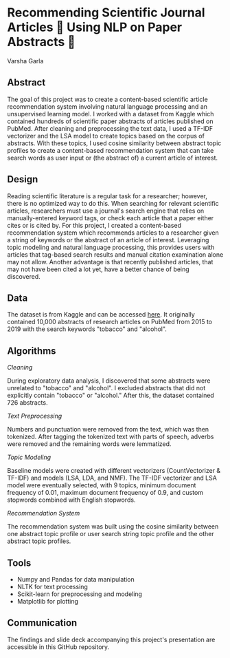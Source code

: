 # Recommending Scientific Journal Articles 📗 Using NLP on Paper Abstracts 📖
Varsha Garla

## Abstract
The goal of this project was to create a content-based scientific article recommendation system involving natural language processing and an unsupervised learning model. I worked with a dataset from Kaggle which contained hundreds of scientific paper abstracts of articles published on PubMed. After cleaning and preprocessing the text data, I used a TF-IDF vectorizer and the LSA model to create topics based on the corpus of abstracts. With these topics, I used cosine similarity between abstract topic profiles to create a content-based recommendation system that can take search words as user input or (the abstract of) a current article of interest.

## Design
Reading scientific literature is a regular task for a researcher; however, there is no optimized way to do this. When searching for relevant scientific articles, researchers must use a journal's search engine that relies on manually-entered keyword tags, or check each article that a paper either cites or is cited by. For this project, I created a content-based recommendation system which recommends articles to a researcher given a string of keywords or the abstract of an article of interest. Leveraging topic modeling and natural language processing, this provides users with articles that tag-based search results and manual citation examination alone may not allow. Another advantage is that recently published articles, that may not have been cited a lot yet, have a better chance of being discovered.

## Data
The dataset is from Kaggle and can be accessed [here](https://www.kaggle.com/sandhyaavasthi/abstractspubmed). It originally contained 10,000 abstracts of research articles on PubMed from 2015 to 2019 with the search keywords "tobacco" and "alcohol".

## Algorithms
_Cleaning_

During exploratory data analysis, I discovered that some abstracts were unrelated to "tobacco" and "alcohol". I excluded abstracts that did not explicitly contain "tobacco" or "alcohol." After this, the dataset contained 726 abstracts.

_Text Preprocessing_

Numbers and punctuation were removed from the text, which was then tokenized. After tagging the tokenized text with parts of speech, adverbs were removed and the remaining words were lemmatized.

_Topic Modeling_

Baseline models were created with different vectorizers (CountVectorizer & TF-IDF) and models (LSA, LDA, and NMF). The TF-IDF vectorizer and LSA model were eventually selected, with 9 topics, minimum document frequency of 0.01, maximum document frequency of 0.9, and custom stopwords combined with English stopwords.

_Recommendation System_

The recommendation system was built using the cosine similarity between one abstract topic profile or user search string topic profile and the other abstract topic profiles.


## Tools
- Numpy and Pandas for data manipulation
- NLTK for text processing
- Scikit-learn for preprocessing and modeling
- Matplotlib for plotting

## Communication
The findings and slide deck accompanying this project's presentation are accessible in this GitHub repository.
